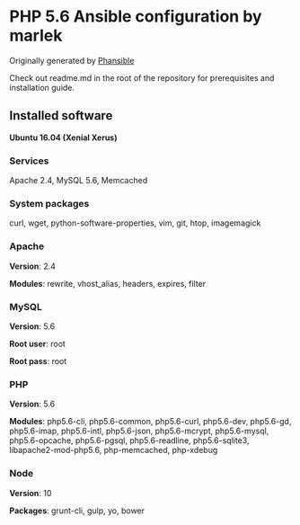 # PHP 5.6 Ansible configuration by marlek

Originally generated by [Phansible](http://phansible.com)

Check out readme.md in the root of the repository for prerequisites and installation guide.

## Installed software

**Ubuntu 16.04 (Xenial Xerus)**

### Services
Apache 2.4, MySQL 5.6, Memcached

### System packages

curl, wget, python-software-properties, vim, git, htop, imagemagick

### Apache

**Version**: 2.4

**Modules**: rewrite, vhost_alias, headers, expires, filter

### MySQL

**Version**: 5.6

**Root user**: root

**Root pass**: root

### PHP

**Version**: 5.6

**Modules**: php5.6-cli, php5.6-common, php5.6-curl, php5.6-dev, php5.6-gd, php5.6-imap, php5.6-intl, php5.6-json, php5.6-mcrypt, php5.6-mysql, php5.6-opcache, php5.6-pgsql, php5.6-readline, php5.6-sqlite3, libapache2-mod-php5.6, php-memcached, php-xdebug


### Node

**Version**: 10

**Packages**: grunt-cli, gulp, yo, bower

